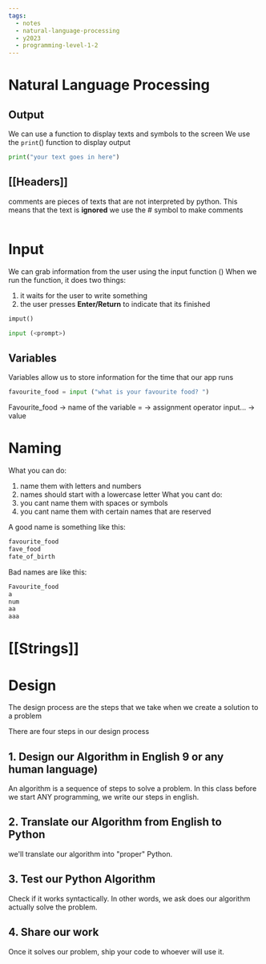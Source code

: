 ```yaml
---
tags:
  - notes
  - natural-language-processing
  - y2023
  - programming-level-1-2
---
```

# Natural Language Processing
## Output
We can use a function to display texts and symbols to the screen
We use the `print`() function to display output

```python
print("your text goes in here")
```

## [[Headers]]

comments are pieces of texts that are not interpreted by python.
This means that the text is **ignored**
we use the # symbol to make comments
```python

```


# Input
We can grab information from the user using the input function ()
When we run the function, it does two things:
1. it waits for the user to write something
2. the user presses **Enter/Return** to indicate that its finished

```python
imput()

input (<prompt>)
```

## Variables
Variables allow us to store information for the time that our app runs

```python
favourite_food = input ("what is your favourite food? ")

```

Favourite_food -> name of the variable
= -> assignment operator
input... -> value 

# Naming
What you can do:
1. name them with letters and numbers
2. names should start with a lowercase letter
What you cant do:
1. you cant name them with spaces or symbols
2. you cant name them with certain names that are reserved

A good name is something like this:
```python
favourite_food
fave_food
fate_of_birth
```


Bad names are like this:
```python
Favourite_food
a
num
aa
aaa
```

# [[Strings]]

# Design

The design process are the steps that we take when we create a solution to a problem

There are four steps in our design process
## 1.  Design our Algorithm in English 9 or any human language)
An algorithm is a sequence of steps to solve a problem.
In this class before we start ANY programming, we write our steps in english.

## 2. Translate our Algorithm from English to Python
we'll translate our algorithm into "proper" Python.

## 3. Test our Python Algorithm
Check if it works syntactically.  In other words, we ask does our algorithm actually solve the problem.

## 4. Share our work
Once it solves our problem, ship your code to whoever will use it.

